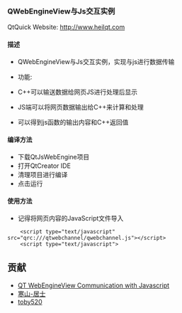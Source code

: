 ### QWebEngineView与Js交互实例

QtQuick Website: http://www.heilqt.com


#### 描述

* QWebEngineView与Js交互实例，实现与js进行数据传输

* 功能:

* C++可以输送数据给网页JS进行处理后显示
* JS端可以将网页数据输出给C++来计算和处理
* 可以得到js函数的输出内容和C++返回值


#### 编译方法

* 下载QtJsWebEngine项目
* 打开QtCreator IDE
* 清理项目进行编译
* 点击运行

#### 使用方法

* 记得将网页内容的JavaScript文件导入
```
    <script type="text/javascript" src="qrc:///qtwebchannel/qwebchannel.js"></script>
    <script type="text/javascript">
```


## 贡献
* [QT WebEngineView Communication with Javascript](http://blog.trumpton.org.uk/2015/09/qt-webengineview-communication-with.html)
* [寒山-居士](https://github.com/toby20130333)
* [toby520](http://www.heilqt.com)
